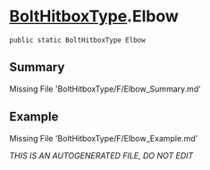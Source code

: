 # [BoltHitboxType](Types/BoltHitboxType.md).Elbow
`public static BoltHitboxType Elbow`
## Summary
Missing File 'BoltHitboxType/F/Elbow_Summary.md'
## Example
Missing File 'BoltHitboxType/F/Elbow_Example.md'

*THIS IS AN AUTOGENERATED FILE, DO NOT EDIT*
